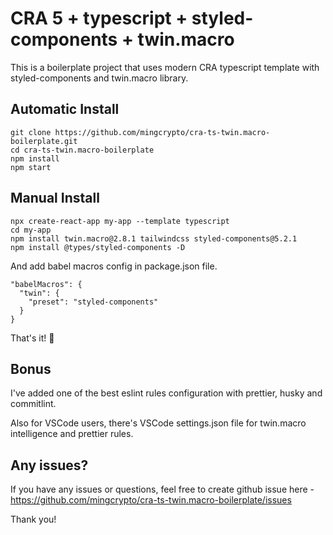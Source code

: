 # CRA 5 + typescript + styled-components + twin.macro

This is a boilerplate project that uses modern CRA typescript template with styled-components and twin.macro library.

## Automatic Install

```
git clone https://github.com/mingcrypto/cra-ts-twin.macro-boilerplate.git
cd cra-ts-twin.macro-boilerplate
npm install
npm start

```

## Manual Install

```
npx create-react-app my-app --template typescript
cd my-app
npm install twin.macro@2.8.1 tailwindcss styled-components@5.2.1
npm install @types/styled-components -D
```

And add babel macros config in package.json file.

```
"babelMacros": {
  "twin": {
    "preset": "styled-components"
  }
}
```

That's it! 🎉

## Bonus

I've added one of the best eslint rules configuration with prettier, husky and commitlint.

Also for VSCode users, there's VSCode settings.json file for twin.macro intelligence and prettier rules.

## Any issues?

If you have any issues or questions, feel free to create github issue here - https://github.com/mingcrypto/cra-ts-twin.macro-boilerplate/issues

Thank you!
